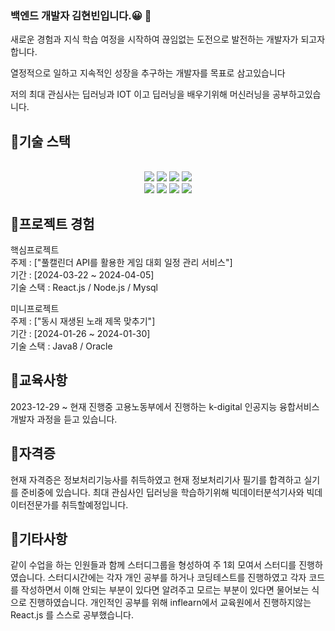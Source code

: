 ### 백엔드 개발자 김현빈입니다.😀 👋

새로운 경험과 지식 학습 여정을 시작하여 끊임없는 도전으로 발전하는 개발자가 되고자 합니다.

열정적으로 일하고 지속적인 성장을 추구하는 개발자를 목표로 삼고있습니다

저의 최대 관심사는 딥러닝과 IOT 이고 딥러닝을 배우기위해 머신러닝을 공부하고있습니다.

## 📢기술 스택
<div align=center> 
<br>
  
<img src="https://img.shields.io/badge/html5-E34F26?style=for-the-badge&logo=html5&logoColor=white"> 
<img src="https://img.shields.io/badge/css-1572B6?style=for-the-badge&logo=css3&logoColor=white"> 
<img src="https://img.shields.io/badge/javascript-F7DF1E?style=for-the-badge&logo=javascript&logoColor=black"> 
<img src="https://img.shields.io/badge/mysql-4479A1?style=for-the-badge&logo=mysql&logoColor=white"> 

<br>

<img src="https://img.shields.io/badge/react-61DAFB?style=for-the-badge&logo=react&logoColor=black"> 
<img src="https://img.shields.io/badge/node.js-339933?style=for-the-badge&logo=Node.js&logoColor=white">
<img src="https://img.shields.io/badge/express-000000?style=for-the-badge&logo=express&logoColor=white"> 
<img src="https://img.shields.io/badge/github-181717?style=for-the-badge&logo=github&logoColor=white">
</div>

## 📢프로젝트 경험

핵심프로젝트
<br>
주제 : ["풀캘린더 API를 활용한 게임 대회 일정 관리 서비스"]
<br>
기간 : [2024-03-22 ~ 2024-04-05]
<br>
기술 스택 : React.js / Node.js / Mysql 

미니프로젝트
<br>
주제 : ["동시 재생된 노래 제목 맞추기"]
<br>
기간 : [2024-01-26 ~ 2024-01-30]
<br>
기술 스택 : Java8 / Oracle


## 📢교육사항

2023-12-29 ~ 현재 진행중
고용노동부에서 진행하는 k-digital 인공지능 융합서비스 개발자 과정을 듣고 있습니다.

## 📢자격증
현재 자격증은 정보처리기능사를 취득하였고 현재 정보처리기사 필기를 합격하고 실기를 준비중에 있습니다.
최대 관심사인 딥러닝을 학습하기위해 빅데이터분석기사와 빅데이터전문가를 취득할예정입니다.

## 📢기타사항

같이 수업을 하는 인원들과 함께 스터디그룹을 형성하여 주 1회 모여서 스터디를 진행하였습니다. 스터디시간에는 각자 개인 공부를 하거나 코딩테스트를 진행하였고 각자 코드를 작성하면서 이해 안되는 부분이 있다면 알려주고 모르는 부분이 있다면 물어보는 식으로 진행하였습니다.
개인적인 공부를 위해 inflearn에서 교육원에서 진행하지않는 React.js 를 스스로 공부했습니다.
